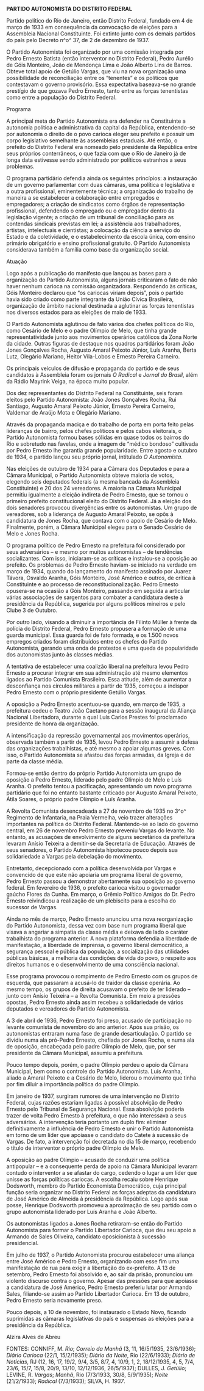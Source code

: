 **PARTIDO AUTONOMISTA DO DISTRITO FEDERAL**

Partido político do Rio de Janeiro, então Distrito Federal, fundado em 4
de março de 1933 em consequência da convocação de eleições para a
Assembleia Nacional Constituinte. Foi extinto junto com os demais
partidos do país pelo Decreto n^o^ 37, de 2 de dezembro de 1937.

O Partido Autonomista foi organizado por uma comissão integrada por
Pedro Ernesto Batista (então interventor no Distrito Federal), Pedro
Aurélio de Góis Monteiro, João de Mendonça Lima e João Alberto Lins de
Barros. Obteve total apoio de Getúlio Vargas, que viu na nova
organização uma possibilidade de reconciliação entre os “tenentes” e os
políticos que contestavam o governo provisório. Essa expectativa
baseava-se no grande prestígio de que gozava Pedro Ernesto, tanto entre
as forças tenentistas como entre a população do Distrito Federal.

Programa

A principal meta do Partido Autonomista era defender na Constituinte a
autonomia política e administrativa da capital da República,
entendendo-se por autonomia o direito de o povo carioca eleger seu
prefeito e possuir um corpo legislativo semelhante às assembleias
estaduais. Até então, o prefeito do Distrito Federal era nomeado pelo
presidente da República entre seus próprios conterrâneos, o que fazia
com que o Rio de Janeiro já de longa data estivesse sendo administrado
por políticos estranhos a seus problemas.

O programa partidário defendia ainda os seguintes princípios: a
instauração de um governo parlamentar com duas câmaras, uma política e
legislativa e a outra profissional, eminentemente técnica; a organização
do trabalho de maneira a se estabelecer a colaboração entre empregados e
empregadores; a criação de sindicatos como órgãos de representação
profissional, defendendo o empregado ou o empregador dentro da
legislação vigente; a criação de um tribunal de conciliação para as
contendas sindicais previstas em lei; a assistência aos trabalhadores,
artistas, intelectuais e cientistas; a colocação da ciência a serviço do
Estado e da coletividade, e o estabelecimento da escola única, com
ensino primário obrigatório e ensino profissional gratuito. O Partido
Autonomista considerava também a família como base da organização
social.

Atuação

Logo após a publicação do manifesto que lançou as bases para a
organização do Partido Autonomista, alguns jornais criticaram o fato de
não haver nenhum carioca na comissão organizadora. Respondendo às
críticas, Góis Monteiro declarou que “os cariocas viriam depois”, pois o
partido havia sido criado como parte integrante da União Cívica
Brasileira, organização de âmbito nacional destinada a aglutinar as
forças tenentistas nos diversos estados para as eleições de maio de
1933.

O Partido Autonomista aglutinou de fato vários dos chefes políticos do
Rio, como Cesário de Melo e o padre Olímpio de Melo, que tinha grande
representatividade junto aos movimentos operários católicos da Zona
Norte da cidade. Outras figuras de destaque nos quadros partidários
foram João Jones Gonçalves Rocha, Augusto Amaral Peixoto Júnior, Luís
Aranha, Berta Lutz, Olegário Mariano, Heitor Vila-Lobos e Ernesto
Pereira Carneiro.

Os principais veículos de difusão e propaganda do partido e de seus
candidatos à Assembleia foram os jornais *O Radical* e *Jornal do
Brasil*, além da Rádio Mayrink Veiga, na época muito popular.

Dos dez representantes do Distrito Federal na Constituinte, seis foram
eleitos pelo Partido Autonomista: João Jones Gonçalves Rocha, Rui
Santiago, Augusto Amaral Peixoto Júnior, Ernesto Pereira Carneiro,
Valdemar de Araújo Mota e Olegário Mariano.

Através da propaganda maciça e do trabalho de porta em porta feito pelas
lideranças de bairro, pelos chefes políticos e pelos cabos eleitorais, o
Partido Autonomista formou bases sólidas em quase todos os bairros do
Rio e sobretudo nas favelas, onde a imagem de “médico bondoso” cultivada
por Pedro Ernesto lhe garantia grande popularidade. Entre agosto e
outubro de 1934, o partido lançou seu próprio jornal, intitulado *O
Autonomista*.

Nas eleições de outubro de 1934 para a Câmara dos Deputados e para a
Câmara Municipal, o Partido Autonomista obteve maioria de votos,
elegendo seis deputados federais (a mesma bancada da Assembleia
Constituinte) e 20 dos 24 vereadores. A maioria na Câmara Municipal
permitiu igualmente a eleição indireta de Pedro Ernesto, que se tornou o
primeiro prefeito constitucional eleito do Distrito Federal. Já a
eleição dos dois senadores provocou divergências entre os autonomistas.
Um grupo de vereadores, sob a liderança de Augusto Amaral Peixoto, se
opôs à candidatura de Jones Rocha, que contava com o apoio de Cesário de
Melo. Finalmente, porém, a Câmara Municipal elegeu para o Senado Cesário
de Melo e Jones Rocha.

O programa político de Pedro Ernesto na prefeitura foi considerado por
seus adversários – e mesmo por muitos autonomistas – de tendências
socializantes. Com isso, iniciaram-se as críticas e instalou-se a
oposição ao prefeito. Os problemas de Pedro Ernesto haviam-se iniciado
na verdade em março de 1934, quando do lançamento do manifesto assinado
por Juarez Távora, Osvaldo Aranha, Góis Monteiro, José Américo e outros,
de crítica à Constituinte e ao processo de reconstitucionalização. Pedro
Ernesto opusera-se na ocasião a Góis Monteiro, passando em seguida a
articular várias associações de sargentos para combater a candidatura
deste à presidência da República, sugerida por alguns políticos mineiros
e pelo Clube 3 de Outubro.

Por outro lado, visando a diminuir a importância de Filinto Müller à
frente da polícia do Distrito Federal, Pedro Ernesto propusera a
formação de uma guarda municipal. Essa guarda foi de fato formada, e os
1.500 novos empregos criados foram distribuídos entre os chefes do
Partido Autonomista, gerando uma onda de protestos e uma queda de
popularidade dos autonomistas junto às classes médias.

A tentativa de estabelecer uma coalizão liberal na prefeitura levou
Pedro Ernesto a procurar integrar em sua administração até mesmo
elementos ligados ao Partido Comunista Brasileiro. Essa atitude, além de
aumentar a desconfiança nos círculos militares a partir de 1935, começou
a indispor Pedro Ernesto com o próprio presidente Getúlio Vargas.

A oposição a Pedro Ernesto acentuou-se quando, em março de 1935, a
prefeitura cedeu o Teatro João Caetano para a sessão inaugural da
Aliança Nacional Libertadora, durante a qual Luís Carlos Prestes foi
proclamado presidente de honra da organização.

A intensificação da repressão governamental aos movimentos operários,
observada também a partir de 1935, levou Pedro Ernesto a assumir a
defesa das organizações trabalhistas, e até mesmo a apoiar algumas
greves. Com isso, o Partido Autonomista se afastou das forças armadas,
da Igreja e de parte da classe média.

Formou-se então dentro do próprio Partido Autonomista um grupo de
oposição a Pedro Ernesto, liderado pelo padre Olímpio de Melo e Luís
Aranha. O prefeito tentou a pacificação, apresentando um novo programa
partidário que foi no entanto bastante criticado por Augusto Amaral
Peixoto, Átila Soares, o próprio padre Olímpio e Luís Aranha.

A Revolta Comunista desencadeada a 27 de novembro de 1935 no 3^o^
Regimento de Infantaria, na Praia Vermelha, veio trazer alterações
importantes na política do Distrito Federal. Mantendo-se ao lado do
governo central, em 26 de novembro Pedro Ernesto preveniu Vargas do
levante. No entanto, as acusações de envolvimento de alguns secretários
da prefeitura levaram Anísio Teixeira a demitir-se da Secretaria de
Educação. Através de seus senadores, o Partido Autonomista hipotecou
pouco depois sua solidariedade a Vargas pela debelação do movimento.

Entretanto, decepcionado com a política desenvolvida por Vargas e
convencido de que este não apoiaria um programa liberal de governo,
Pedro Ernesto passou a demonstrar abertamente sua oposição ao governo
federal. Em fevereiro de 1936, o prefeito carioca visitou o governador
gaúcho Flores da Cunha. Em março, o Grêmio Político Amigos do Dr. Pedro
Ernesto reivindicou a realização de um plebiscito para a escolha do
sucessor de Vargas.

Ainda no mês de março, Pedro Ernesto anunciou uma nova reorganização do
Partido Autonomista, dessa vez com base num programa liberal que visava
a angariar a simpatia da classe média e deixava de lado o caráter
trabalhista do programa anterior. A nova plataforma defendia a liberdade
de manifestação, a liberdade de imprensa, o governo liberal democrático,
a segurança pessoal e pública da população, a socialização das
utilidades públicas básicas, a melhoria das condições de vida do povo, o
respeito aos direitos humanos e o desenvolvimento de uma consciência
nacional.

Esse programa provocou o rompimento de Pedro Ernesto com os grupos de
esquerda, que passaram a acusá-lo de traidor da classe operária. Ao
mesmo tempo, os grupos de direita acusavam o prefeito de ter liderado –
junto com Anísio Teixeira – a Revolta Comunista. Em meio a pressões
opostas, Pedro Ernesto ainda assim recebeu a solidariedade de vários
deputados e vereadores do Partido Autonomista.

A 3 de abril de 1936, Pedro Ernesto foi preso, acusado de participação
no levante comunista de novembro do ano anterior. Após sua prisão, os
autonomistas entraram numa fase de grande desarticulação. O partido se
dividiu numa ala pró-Pedro Ernesto, chefiada por Jones Rocha, e numa ala
de oposição, encabeçada pelo padre Olímpio de Melo, que, por ser
presidente da Câmara Municipal, assumiu a prefeitura.

Pouco tempo depois, porém, o padre Olímpio perdeu o apoio da Câmara
Municipal, bem como o controle do Partido Autonomista. Luís Aranha,
aliado a Amaral Peixoto e a Cesário de Melo, liderou o movimento que
tinha por fim diluir a importância política do padre Olímpio.

Em janeiro de 1937, surgiram rumores de uma intervenção no Distrito
Federal, cujas razões estariam ligadas à possível absolvição de Pedro
Ernesto pelo Tribunal de Segurança Nacional. Essa absolvição poderia
trazer de volta Pedro Ernesto à prefeitura, o que não interessava a seus
adversários. A intervenção teria portanto um duplo fim: eliminar
definitivamente a influência de Pedro Ernesto e unir o Partido
Autonomista em torno de um líder que apoiasse o candidato do Catete à
sucessão de Vargas. De fato, a intervenção foi decretada no dia 15 de
março, recebendo o título de interventor o próprio padre Olímpio de
Melo.

A oposição ao padre Olímpio – acusado de conduzir uma política
antipopular – e a consequente perda de apoio na Câmara Municipal levaram
contudo o interventor a se afastar do cargo, cedendo o lugar a um líder
que unisse as forças políticas cariocas. A escolha recaiu sobre Henrique
Dodsworth, membro do Partido Economista Democrático, cuja principal
função seria organizar no Distrito Federal as forças adeptas da
candidatura de José Américo de Almeida à presidência da República. Logo
após sua posse, Henrique Dodsworth promoveu a aproximação de seu partido
com o grupo autonomista liderado por Luís Aranha e João Alberto.

Os autonomistas ligados a Jones Rocha retiraram-se então do Partido
Autonomista para formar o Partido Libertador Carioca, que deu seu apoio
a Armando de Sales Oliveira, candidato oposicionista à sucessão
presidencial.

Em julho de 1937, o Partido Autonomista procurou estabelecer uma aliança
entre José Américo e Pedro Ernesto, organizando com esse fim uma
manifestação de rua para exigir a libertação do ex-prefeito. A 13 de
setembro, Pedro Ernesto foi absolvido e, ao sair da prisão, pronunciou
um violento discurso contra o governo. Apesar das pressões para que
apoiasse a candidatura de José Américo, Pedro Ernesto preferiu lutar por
Armando Sales, filiando-se assim ao Partido Libertador Carioca. Em 13 de
outubro, Pedro Ernesto seria novamente preso.

Pouco depois, a 10 de novembro, foi instaurado o Estado Novo, ficando
suprimidas as câmaras legislativas do país e suspensas as eleições para
a presidência da República.

Alzira Alves de Abreu

FONTES: CONNIFF, M. *Rio*; *Correio da Manhã* (3, 11, 16/5/1935,
23/6/1936); *Diário Carioca* (22/1, 15/2/1935); *Diário da Noite*, Rio
(22/6/1933); *Diário de Notícias*, RJ (12, 16, 17, 19/2, 9/4, 3/5, 8/7,
4, 10/9, 1, 2, 18/12/1935, 4, 5, 7/4, 23/6, 15/7, 15/8, 20/9, 13/10,
12/12/1936, 26/5/1937); DULLES, J. *Getúlio*; LEVINE, R. *Vargas*;
*Manhã*, Rio (7/3/1933, 30/8, 5/9/1935); *Noite* (21/2/1933); *Radical*
(7/3/1933); SILVA, H. *1937*.
